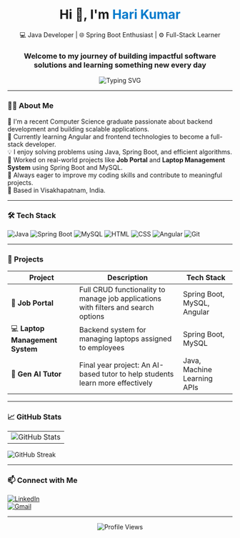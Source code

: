 <!-- GitHub Profile README for Hari Kumar -->

<h1 align="center">Hi 👋, I'm <span style="color:#007acc;">Hari Kumar</span></h1>

<p align="center">
  💻 Java Developer | 🌐 Spring Boot Enthusiast | ⚙️ Full-Stack Learner<br/>
</p>
<h3 align="center">Welcome to my journey of building impactful software solutions and learning something new every day</h3>

<p align="center">
  <img src="https://readme-typing-svg.herokuapp.com?font=Fira+Code&size=20&pause=1000&color=3BB9FF&center=true&vCenter=true&width=600&lines=BUILDING+BACKENDS+AND+BRINGING+IDEAS+TO+LIFE" alt="Typing SVG" />
</p>

---

### 👨‍💻 About Me

🚀 I'm a recent Computer Science graduate passionate about backend development and building scalable applications.  
🌱 Currently learning Angular and frontend technologies to become a full-stack developer.  
💡 I enjoy solving problems using Java, Spring Boot, and efficient algorithms.  
📂 Worked on real-world projects like **Job Portal** and **Laptop Management System** using Spring Boot and MySQL.  
🎯 Always eager to improve my coding skills and contribute to meaningful projects.  
📍 Based in Visakhapatnam, India.

---

### 🛠️ Tech Stack

![Java](https://img.shields.io/badge/Java-007396?style=for-the-badge&logo=java&logoColor=white)
![Spring Boot](https://img.shields.io/badge/Spring%20Boot-6DB33F?style=for-the-badge&logo=spring-boot&logoColor=white)
![MySQL](https://img.shields.io/badge/MySQL-00758F?style=for-the-badge&logo=mysql&logoColor=white)
![HTML](https://img.shields.io/badge/HTML5-E34F26?style=for-the-badge&logo=html5&logoColor=white)
![CSS](https://img.shields.io/badge/CSS3-1572B6?style=for-the-badge&logo=css3&logoColor=white)
![Angular](https://img.shields.io/badge/Angular-DD0031?style=for-the-badge&logo=angular&logoColor=white)
![Git](https://img.shields.io/badge/Git-F05032?style=for-the-badge&logo=git&logoColor=white)

---

### 🚀 Projects

| Project | Description | Tech Stack |
|--------|-------------|------------|
| 🧳 **Job Portal** | Full CRUD functionality to manage job applications with filters and search options | Spring Boot, MySQL, Angular |
| 💻 **Laptop Management System** | Backend system for managing laptops assigned to employees | Spring Boot, MySQL |
| 📘 **Gen AI Tutor** | Final year project: An AI-based tutor to help students learn more effectively | Java, Machine Learning APIs |

---

### 📈 GitHub Stats

<table>
  <tr>
    <td>
      <img src="https://github-readme-stats.vercel.app/api?username=HariKumarSiriki&show_icons=true&theme=radical" alt="GitHub Stats" />
    </td>
  </tr>
</table>

<td>
  <img src="https://streak-stats.demolab.com/?user=HariKumarSiriki&theme=radical" alt="GitHub Streak" />
</td>

---

### 📫 Connect with Me

[![LinkedIn](https://img.shields.io/badge/-LinkedIn-blue?style=for-the-badge&logo=Linkedin&logoColor=white)](https://www.linkedin.com/in/harikumarsiriki)  
[![Gmail](https://img.shields.io/badge/-Email-c14438?style=for-the-badge&logo=Gmail&logoColor=white)](mailto:harikumarsiriki@gmail.com)

---

<p align="center">
  <img src="https://komarev.com/ghpvc/?username=HariKumarSiriki&label=Profile%20Views&color=brightgreen&style=flat" alt="Profile Views" />
</p>
